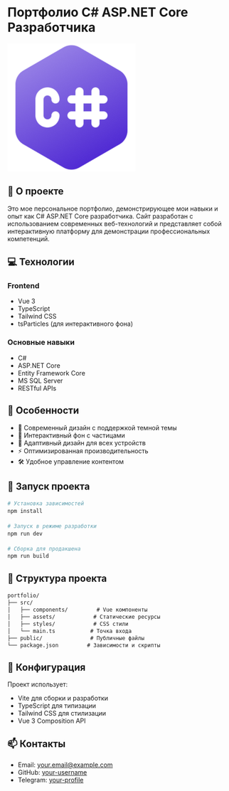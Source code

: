 # Портфолио C# ASP.NET Core Разработчика

![Portfolio Preview](https://raw.githubusercontent.com/github/explore/80688e429a7d4ef2fca1e82350fe8e3517d3494d/topics/csharp/csharp.png)

## 🚀 О проекте

Это мое персональное портфолио, демонстрирующее мои навыки и опыт как C# ASP.NET Core разработчика. Сайт разработан с использованием современных веб-технологий и представляет собой интерактивную платформу для демонстрации профессиональных компетенций.

## 💻 Технологии

### Frontend
- Vue 3
- TypeScript
- Tailwind CSS
- tsParticles (для интерактивного фона)

### Основные навыки
- C#
- ASP.NET Core
- Entity Framework Core
- MS SQL Server
- RESTful APIs

## 🌟 Особенности

- 🎨 Современный дизайн с поддержкой темной темы
- 🔄 Интерактивный фон с частицами
- 📱 Адаптивный дизайн для всех устройств
- ⚡ Оптимизированная производительность
- 🛠 Удобное управление контентом

## 🚀 Запуск проекта

```bash
# Установка зависимостей
npm install

# Запуск в режиме разработки
npm run dev

# Сборка для продакшена
npm run build
```

## 📁 Структура проекта

```
portfolio/
├── src/
│   ├── components/         # Vue компоненты
│   ├── assets/            # Статические ресурсы
│   ├── styles/            # CSS стили
│   └── main.ts           # Точка входа
├── public/               # Публичные файлы
└── package.json         # Зависимости и скрипты
```

## 🔧 Конфигурация

Проект использует:
- Vite для сборки и разработки
- TypeScript для типизации
- Tailwind CSS для стилизации
- Vue 3 Composition API

## 📫 Контакты

- Email: [your.email@example.com](mailto:timasuper05@yandex.ru)
- GitHub: [your-username](https://github.com/Timasuper05)
- Telegram: [your-profile]([https://t.me/magma1sa])
